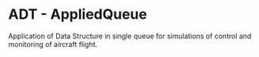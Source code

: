 # ADT - AppliedQueue
Application of Data Structure in single queue for simulations of control and monitoring of aircraft flight.
